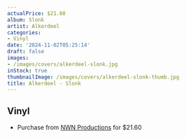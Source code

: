 ```yaml
---
actualPrice: $21.60
album: Slonk
artist: Alkerdeel
categories:
- Vinyl
date: '2024-11-02T05:25:14'
draft: false
images:
- /images/covers/alkerdeel-slonk.jpg
inStock: true
thumbnailImage: /images/covers/alkerdeel-slonk-thumb.jpg
title: Alkerdeel - Slonk
---
```


## Vinyl
* Purchase from [NWN Productions](http://shop.nwnprod.com/index.php?route=product/product&path=75&product_id=47550&sort=pd.name&order=ASC) for $21.60
